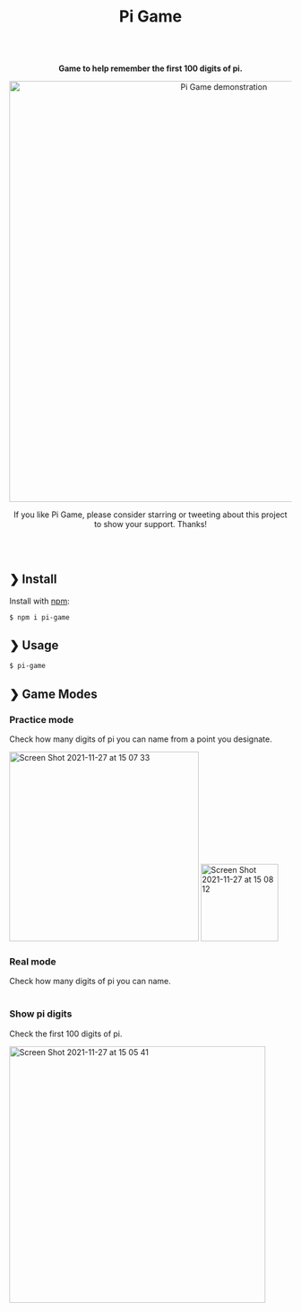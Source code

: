 <h1 align="center">Pi Game</h1>
<br>
<br>
<p align="center">
  <b>Game to help remember the first 100 digits of pi.</b><br>
<p align="center">
  <img src="https://user-images.githubusercontent.com/46347198/143670474-d5725272-12ba-41e5-91a5-b43e73de1db1.gif" alt="Pi Game demonstration" width="750"><br>
</p>
<p align="center">
  If you like Pi Game, please consider starring or tweeting about this project to show your support. Thanks!
</p>
<br>
<br>

## ❯ Install
Install with [npm](https://www.npmjs.com/):

```sh
$ npm i pi-game
```

## ❯ Usage

```sh
$ pi-game
```

## ❯ Game Modes
### Practice mode
Check how many digits of pi you can name from a point you designate.

<img width="338" alt="Screen Shot 2021-11-27 at 15 07 33" src="https://user-images.githubusercontent.com/46347198/143670486-d0d06c56-6f36-4006-a092-2d6230ad315d.png">

<img width="138" alt="Screen Shot 2021-11-27 at 15 08 12" src="https://user-images.githubusercontent.com/46347198/143670490-d9c86a2c-cb79-47cb-a3e8-995dc387841e.png">

<br>

### Real mode
Check how many digits of pi you can name.
<br>
<br>

### Show pi digits
Check the first 100 digits of pi.

<img width="457" alt="Screen Shot 2021-11-27 at 15 05 41" src="https://user-images.githubusercontent.com/46347198/143670499-22d4d766-a189-414b-b414-d6dde05b6472.png">
